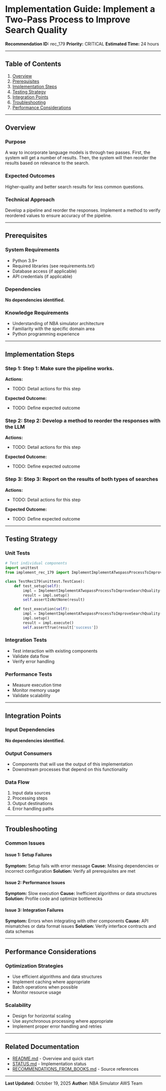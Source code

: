 # Implementation Guide: Implement a Two-Pass Process to Improve Search Quality

**Recommendation ID:** rec_179
**Priority:** CRITICAL
**Estimated Time:** 24 hours

---

## Table of Contents

1. [Overview](#overview)
2. [Prerequisites](#prerequisites)
3. [Implementation Steps](#implementation-steps)
4. [Testing Strategy](#testing-strategy)
5. [Integration Points](#integration-points)
6. [Troubleshooting](#troubleshooting)
7. [Performance Considerations](#performance-considerations)

---

## Overview

### Purpose

A way to incorporate language models is through two passes. First, the system will get a number of results. Then, the system will then reorder the results based on relevance to the search.

### Expected Outcomes

Higher-quality and better search results for less common questions.

### Technical Approach

Develop a pipeline and reorder the responses. Implement a method to verify reordered values to ensure accuracy of the pipeline.

---

## Prerequisites

### System Requirements

- Python 3.9+
- Required libraries (see requirements.txt)
- Database access (if applicable)
- API credentials (if applicable)

### Dependencies

**No dependencies identified.**

### Knowledge Requirements

- Understanding of NBA simulator architecture
- Familiarity with the specific domain area
- Python programming experience

---

## Implementation Steps

### Step 1: Step 1: Make sure the pipeline works.

**Actions:**
- TODO: Detail actions for this step

**Expected Outcome:**
- TODO: Define expected outcome

### Step 2: Step 2: Develop a method to reorder the responses with the LLM

**Actions:**
- TODO: Detail actions for this step

**Expected Outcome:**
- TODO: Define expected outcome

### Step 3: Step 3: Report on the results of both types of searches

**Actions:**
- TODO: Detail actions for this step

**Expected Outcome:**
- TODO: Define expected outcome



---

## Testing Strategy

### Unit Tests

```python
# Test individual components
import unittest
from implement_rec_179 import ImplementImplementATwopassProcessToImproveSearchQuality

class TestRec179(unittest.TestCase):
    def test_setup(self):
        impl = ImplementImplementATwopassProcessToImproveSearchQuality()
        result = impl.setup()
        self.assertIsNotNone(result)
    
    def test_execution(self):
        impl = ImplementImplementATwopassProcessToImproveSearchQuality()
        impl.setup()
        result = impl.execute()
        self.assertTrue(result['success'])
```

### Integration Tests

- Test interaction with existing components
- Validate data flow
- Verify error handling

### Performance Tests

- Measure execution time
- Monitor memory usage
- Validate scalability

---

## Integration Points

### Input Dependencies

**No dependencies identified.**

### Output Consumers

- Components that will use the output of this implementation
- Downstream processes that depend on this functionality

### Data Flow

1. Input data sources
2. Processing steps
3. Output destinations
4. Error handling paths

---

## Troubleshooting

### Common Issues

#### Issue 1: Setup Failures

**Symptom:** Setup fails with error message
**Cause:** Missing dependencies or incorrect configuration
**Solution:** Verify all prerequisites are met

#### Issue 2: Performance Issues

**Symptom:** Slow execution
**Cause:** Inefficient algorithms or data structures
**Solution:** Profile code and optimize bottlenecks

#### Issue 3: Integration Failures

**Symptom:** Errors when integrating with other components
**Cause:** API mismatches or data format issues
**Solution:** Verify interface contracts and data schemas

---

## Performance Considerations

### Optimization Strategies

- Use efficient algorithms and data structures
- Implement caching where appropriate
- Batch operations when possible
- Monitor resource usage

### Scalability

- Design for horizontal scaling
- Use asynchronous processing where appropriate
- Implement proper error handling and retries

---

## Related Documentation

- [README.md](README.md) - Overview and quick start
- [STATUS.md](STATUS.md) - Implementation status
- [RECOMMENDATIONS_FROM_BOOKS.md](RECOMMENDATIONS_FROM_BOOKS.md) - Source references

---

**Last Updated:** October 19, 2025
**Author:** NBA Simulator AWS Team
